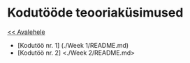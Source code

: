 # Kodutööde teooriaküsimused
[<< Avalehele](../README.md)


* [Kodutöö nr. 1] (./Week 1/README.md)
* [Kodutöö nr. 2] <./Week 2/README.md>
